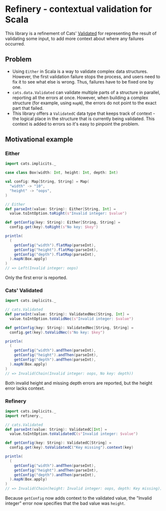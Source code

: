 # Refinery - contextual validation for Scala

This library is a refinement of Cats' [Validated] for representing the result
of validating some input, to add more context about where any failures
occurred.

## Problem

* Using `Either` in Scala is a way to validate complex data structures.
  However, the first validation failure stops the process, and users need
  to fix it to see what else is wrong. Thus, failures have to be fixed one by
  one.
* `cats.data.Validated` can validate multiple parts of a structure in
  parallel, reporting all the errors at once. However, when building a complex
  structure (for example, using `mapN`), the errors do not point to the exact
  part that failed.
* This library offers a `ValidatedC` data type that keeps track of context -
  the logical place in the structure that is currently being validated. This
  context is added to errors so it's easy to pinpoint the problem.

## Motivational example

### Either

```scala
import cats.implicits._

case class Box(width: Int, height: Int, depth: Int)

val config: Map[String, String] = Map(
  "width" -> "10",
  "height" -> "oops",
)

// Either
def parseInt(value: String): Either[String, Int] =
  value.toIntOption.toRight(s"Invalid integer: $value")

def getConfig(key: String): Either[String, String] =
  config.get(key).toRight(s"No key: $key")

println(
  (
    getConfig("width").flatMap(parseInt),
    getConfig("height").flatMap(parseInt),
    getConfig("depth").flatMap(parseInt),
  ).mapN(Box.apply)
)
// => Left(Invalid integer: oops)
```

Only the first error is reported.

### Cats' Validated

```scala
import cats.implicits._

// cats.Validated
def parseInt(value: String): ValidatedNec[String, Int] =
  value.toIntOption.toValidNec(s"Invalid integer: $value")

def getConfig(key: String): ValidatedNec[String, String] =
  config.get(key).toValidNec(s"No key: $key")

println(
  (
    getConfig("width").andThen(parseInt),
    getConfig("height").andThen(parseInt),
    getConfig("depth").andThen(parseInt),
  ).mapN(Box.apply)
)
// => Invalid(Chain(Invalid integer: oops, No key: depth))
```

Both invalid height and missing depth errors are reported, but the height
error lacks context.

### Refinery

```scala
import cats.implicits._
import refinery._

// cats.Validated
def parseInt(value: String): ValidatedC[Int] =
  value.toIntOption.toValidatedC(s"Invalid integer: $value")

def getConfig(key: String): ValidatedC[String] =
  config.get(key).toValidatedC("Key missing").context(key)

println(
  (
    getConfig("width").andThen(parseInt),
    getConfig("height").andThen(parseInt),
    getConfig("depth").andThen(parseInt),
  ).mapN(Box.apply)
)
// => Invalid(Chain(height: Invalid integer: oops, depth: Key missing))
```

Because `getConfig` now adds context to the validated value, the "Invalid
integer" error now specifies that the bad value was `height`.

[Validated]: https://typelevel.org/cats/datatypes/validated.html
